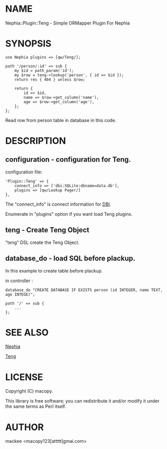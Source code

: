 # NAME

Nephia::Plugin::Teng - Simple ORMapper Plugin For Nephia

# SYNOPSIS

    use Nephia plugins => [qw/Teng/];

    path '/person/:id' => sub {
        my $id = path_param('id');
        my $row = teng->lookup('person', { id => $id });
        return res { 404 } unless $row;

        return {
            id => $id,
            name => $row->get_column('name'),
            age => $row->get_column('age'),
        };
    };

Read row from person table in database in this code.

# DESCRIPTION

## configuration - configuration for Teng.

configuration file:

    'Plugin::Teng' => {
        connect_info => ['dbi:SQLite:dbname=data.db'],
        plugins => [qw/Lookup Pager/]
    },

The "connect\_info" is connect information for [DBI](http://search.cpan.org/perldoc?DBI).

Enumerate in "plugins" option if you want load Teng plugins.

## teng - Create Teng Object

"teng" DSL create the Teng Object.

## database\_do - load SQL before plackup.

In this example to create table before plackup.

in controller :

    database_do "CREATE DATABASE IF EXISTS person (id INTEGER, name TEXT, age INTEGE)";

    path '/' => sub {
        ...
    };

# SEE ALSO

[Nephia](http://search.cpan.org/perldoc?Nephia)

[Teng](http://search.cpan.org/perldoc?Teng)

# LICENSE

Copyright (C) macopy.

This library is free software; you can redistribute it and/or modify
it under the same terms as Perl itself.

# AUTHOR

mackee <macopy123\[attttt\]gmai.com>

